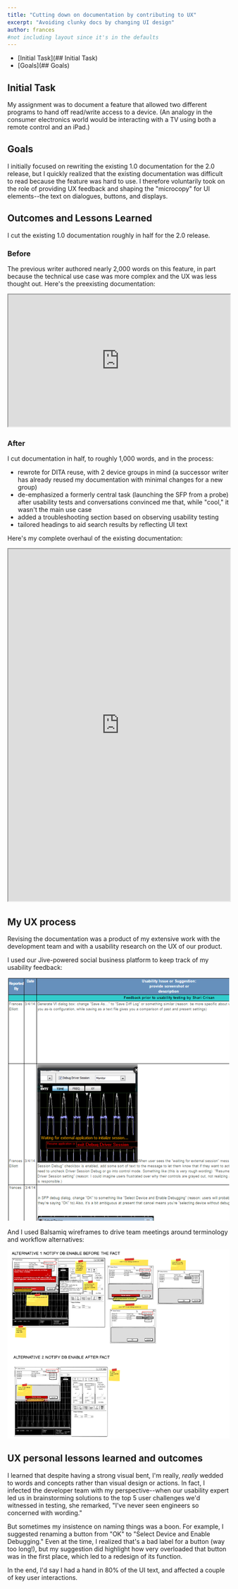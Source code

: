 ```yaml
---
title: "Cutting down on documentation by contributing to UX"
excerpt: "Avoiding clunky docs by changing UI design"
author: frances
#not including layout since it's in the defaults
---
```


<!-- toc -->
- [Initial Task](## Initial Task)
- [Goals](## Goals)
<!-- tocstop -->


## Initial Task

My assignment was to document a feature that allowed two different programs to hand off read/write access to a device. (An analogy in the consumer electronics world would be interacting with a TV using both a remote control and an iPad.)

## Goals

I initially focused on rewriting the existing 1.0 documentation for the 2.0 release, but I quickly realized that the existing documentation was difficult to read because the feature was hard to use. I therefore voluntarily took on the role of providing UX feedback and shaping the "microcopy" for UI elements--the text on dialogues, buttons, and displays.

## Outcomes and Lessons Learned

I cut the existing 1.0 documentation roughly in half for the 2.0 release.



### Before

The previous writer authored nearly 2,000 words on this feature, in part because the technical use case was more complex and the UX was less thought out. Here's the preexisting documentation:



<iframe src="https://drive.google.com/file/d/1YLQ_PqA1YfnrJAo7J2TmJbVa9l6BuzsC/preview" width="100%" height="300em"></iframe>




### After

I cut documentation in half, to roughly 1,000 words, and in the process:

- rewrote for DITA reuse, with 2 device groups in mind (a successor writer has already reused my documentation with minimal changes for a new group)
- de-emphasized a formerly central task (launching the SFP from a probe) after usability tests and conversations convinced me that, while "cool," it wasn't the main use case
- added a troubleshooting section based on observing usability testing
- tailored headings to aid search results by reflecting UI text 

Here's my complete overhaul of the existing documentation:


<iframe src="https://drive.google.com/file/d/1ldV6fe70wGRM_iOzZ9RELEjeH4kjWFrF/preview" width="100%" height="800em"></iframe>









## My UX process

Revising the documentation was a product of  my extensive work with the development team and with a usability research on the UX of our product. 



I used our Jive-powered social business platform to keep track of my usability feedback:

  ![Before](/assets/images/portfolio/ux_docs_sfp_feedback.png)





And I used Balsamiq wireframes to drive team meetings around terminology and workflow alternatives:

![Before](/assets/images/portfolio/ux_docs_sfp_wireframes.png)



## UX personal lessons learned and outcomes



I learned that despite having a strong visual bent, I'm really, *really* wedded to words and concepts rather than visual design or actions. In fact, I infected the developer team with my perspective--when our usability expert led us in brainstorming solutions to the top 5 user challenges we'd witnessed in testing, she remarked, "I've never seen engineers so concerned with wording."



But sometimes my insistence on naming things was a boon. For example, I suggested renaming a button from "OK" to "Select Device and Enable Debugging." Even at the time, I realized that's a bad label for a button (way too long!), but my suggestion did highlight how very overloaded that button was in the first place, which led to a redesign of its function.



In the end, I'd say I had a hand in 80% of the UI text, and affected a couple of key user interactions.

